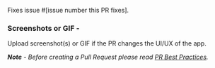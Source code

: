 Fixes issue #[issue number this PR fixes].

### Screenshots or GIF -
Upload screenshot(s) or GIF if the PR changes the UI/UX of the app.

_**Note** - Before creating a Pull Request please read [PR Best Practices](https://github.com/systers/malaria-app-android/wiki/PR-Best-Practices)._
